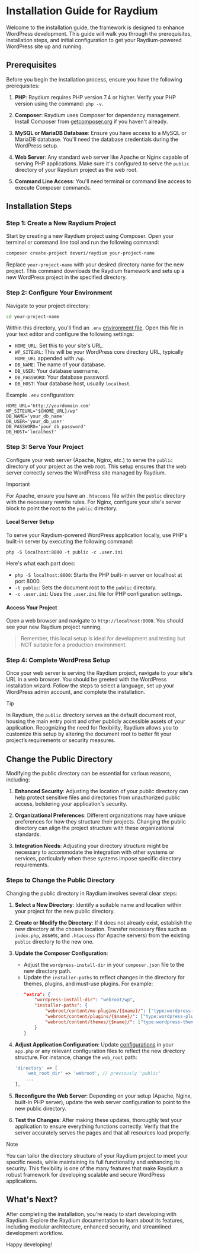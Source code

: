 # Installation Guide for Raydium

Welcome to the installation guide, the framework is designed to enhance WordPress development. This guide will walk you through the prerequisites, installation steps, and initial configuration to get your Raydium-powered WordPress site up and running.

## Prerequisites

Before you begin the installation process, ensure you have the following prerequisites:

1. **PHP**: Raydium requires PHP version 7.4 or higher. Verify your PHP version using the command: `php -v`.

2. **Composer**: Raydium uses Composer for dependency management. Install Composer from [getcomposer.org](https://getcomposer.org/download/) if you haven't already.

3. **MySQL or MariaDB Database**: Ensure you have access to a MySQL or MariaDB database. You'll need the database credentials during the WordPress setup.

4. **Web Server**: Any standard web server like Apache or Nginx capable of serving PHP applications. Make sure it's configured to serve the `public` directory of your Raydium project as the web root.

5. **Command Line Access**: You'll need terminal or command line access to execute Composer commands.

## Installation Steps

### Step 1: Create a New Raydium Project

Start by creating a new Raydium project using Composer. Open your terminal or command line tool and run the following command:

```bash
composer create-project devuri/raydium your-project-name
```

Replace `your-project-name` with your desired directory name for the new project. This command downloads the Raydium framework and sets up a new WordPress project in the specified directory.

### Step 2: Configure Your Environment

Navigate to your project directory:

```bash
cd your-project-name
```

Within this directory, you'll find an `.env` [environment file](./customization/environments). Open this file in your text editor and configure the following settings:

- `HOME_URL`: Set this to your site's URL.
- `WP_SITEURL`: This will be your WordPress core directory URL, typically `HOME_URL` appended with `/wp`.
- `DB_NAME`: The name of your database.
- `DB_USER`: Your database username.
- `DB_PASSWORD`: Your database password.
- `DB_HOST`: Your database host, usually `localhost`.

Example `.env` configuration:

```dotenv
HOME_URL='http://yourdomain.com'
WP_SITEURL="${HOME_URL}/wp"
DB_NAME='your_db_name'
DB_USER='your_db_user'
DB_PASSWORD='your_db_password'
DB_HOST='localhost'
```

### Step 3: Serve Your Project

Configure your web server (Apache, Nginx, etc.) to serve the `public` directory of your project as the web root. This setup ensures that the web server correctly serves the WordPress site managed by Raydium.

> [!IMPORTANT]
> For Apache, ensure you have an `.htaccess` file within the `public` directory with the necessary rewrite rules. For Nginx, configure your site's server block to point the root to the `public` directory.


#### Local Server Setup

To serve your Raydium-powered WordPress application locally, use PHP's built-in server by executing the following command:

```shell
php -S localhost:8000 -t public -c .user.ini
```

Here's what each part does:
- `php -S localhost:8000`: Starts the PHP built-in server on localhost at port 8000.
- `-t public`: Sets the document root to the `public` directory.
- `-c .user.ini`: Uses the `.user.ini` file for PHP configuration settings.

#### Access Your Project

Open a web browser and navigate to `http://localhost:8000`. You should see your new Raydium project running.

> Remember, this local setup is ideal for development and testing but NOT suitable for a production environment.

### Step 4: Complete WordPress Setup

Once your web server is serving the Raydium project, navigate to your site's URL in a web browser. You should be greeted with the WordPress installation wizard. Follow the steps to select a language, set up your WordPress admin account, and complete the installation.

> [!TIP]
> In Raydium, the `public` directory serves as the default document root, housing the main entry point and other publicly accessible assets of your application. Recognizing the need for flexibility, Raydium allows you to customize this setup by altering the document root to better fit your project’s requirements or security measures.

## Change the Public Directory
Modifying the public directory can be essential for various reasons, including:

1. **Enhanced Security**: Adjusting the location of your public directory can help protect sensitive files and directories from unauthorized public access, bolstering your application's security.

2. **Organizational Preferences**: Different organizations may have unique preferences for how they structure their projects. Changing the public directory can align the project structure with these organizational standards.

3. **Integration Needs**: Adjusting your directory structure might be necessary to accommodate the integration with other systems or services, particularly when these systems impose specific directory requirements.

### Steps to Change the Public Directory

Changing the public directory in Raydium involves several clear steps:

1. **Select a New Directory**: Identify a suitable name and location within your project for the new public directory.

2. **Create or Modify the Directory**: If it does not already exist, establish the new directory at the chosen location. Transfer necessary files such as `index.php`, assets, and `.htaccess` (for Apache servers) from the existing `public` directory to the new one.

3. **Update the Composer Configuration**:
    - Adjust the `wordpress-install-dir` in your `composer.json` file to the new directory path.
    - Update the `installer-paths` to reflect changes in the directory for themes, plugins, and must-use plugins. For example:
      ```json
      "extra": {
          "wordpress-install-dir": "webroot/wp",
          "installer-paths": {
              "webroot/content/mu-plugins/{$name}/": ["type:wordpress-muplugin"],
              "webroot/content/plugins/{$name}/": ["type:wordpress-plugin"],
              "webroot/content/themes/{$name}/": ["type:wordpress-theme"]
          }
      }
      ```

4. **Adjust Application Configuration**: Update  [configurations](./customization/config-overview) in your `app.php` or any relevant configuration files to reflect the new directory structure. For instance, change the `web_root` path:
    ```php
    'directory' => [
        'web_root_dir' => 'webroot', // previously 'public'
        ...
    ],
    ```

5. **Reconfigure the Web Server**: Depending on your setup (Apache, Nginx, built-in PHP server), update the web server configuration to point to the new public directory.

6. **Test the Changes**: After making these updates, thoroughly test your application to ensure everything functions correctly. Verify that the server accurately serves the pages and that all resources load properly.

> [!NOTE]
> You can tailor the directory structure of your Raydium project to meet your specific needs, while maintaining its full functionality and enhancing its security. This flexibility is one of the many features that make Raydium a robust framework for developing scalable and secure WordPress applications.


## What's Next?

After completing the installation, you're ready to start developing with Raydium. Explore the Raydium documentation to learn about its features, including modular architecture, enhanced security, and streamlined development workflow.

Happy developing!
